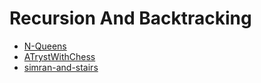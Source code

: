 # Recursion And Backtracking

-   [N-Queens](https://www.hackerearth.com/practice/basic-programming/recursion/recursion-and-backtracking/practice-problems/algorithm/n-queensrecursion-tutorial/)
-   [ATrystWithChess](https://www.hackerearth.com/practice/basic-programming/recursion/recursion-and-backtracking/practice-problems/algorithm/a-tryst-with-chess/)
-   [simran-and-stairs](https://www.hackerearth.com/practice/basic-programming/recursion/recursion-and-backtracking/practice-problems/algorithm/simran-and-stairs/)